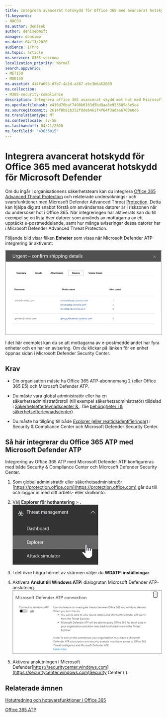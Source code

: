 ```yaml
---
title: Integrera avancerat hotskydd för Office 365 med avancerat hotskydd för Microsoft Defender
f1.keywords:
- NOCSH
ms.author: deniseb
author: denisebmsft
manager: dansimp
ms.date: 04/13/2020
audience: ITPro
ms.topic: article
ms.service: O365-seccomp
localization_priority: Normal
search.appverid:
- MET150
- MOE150
ms.assetid: 414fa693-d7b7-4a1d-a387-ebc3b6a52889
ms.collection:
- M365-security-compliance
description: Integrera office 365 avancerat skydd mot hot med Microsoft Defender Advanced Threat Protection för att se mer detaljerad information om hothantering.
ms.openlocfilehash: e416d70baf7498b0163d5bd8aa8e923585a5e5a4
ms.sourcegitcommit: 2614f8b81b332f8dab461f4f64f3adaa6703e0d6
ms.translationtype: MT
ms.contentlocale: sv-SE
ms.lasthandoff: 04/21/2020
ms.locfileid: "43633815"
---
```

# <a name="integrate-office-365-advanced-threat-protection-with-microsoft-defender-advanced-threat-protection"></a>Integrera avancerat hotskydd för Office 365 med avancerat hotskydd för Microsoft Defender

Om du ingår i organisationens säkerhetsteam kan du integrera [Office 365 Advanced Threat Protection](office-365-atp.md) och relaterade undersöknings- och svarsfunktioner med Microsoft Defender Advanced Threat [Protection](https://docs.microsoft.com/windows/security/threat-protection/microsoft-defender-atp/microsoft-defender-advanced-threat-protection). Detta kan hjälpa dig att snabbt förstå om användarnas datorer är i riskzonen när du undersöker hot i Office 365. När integreringen har aktiverats kan du till exempel se en lista över datorer som används av mottagarna av ett upptäckt e-postmeddelande, samt hur många aviseringar dessa datorer har i Microsoft Defender Advanced Threat Protection.
  
Följande bild visar fliken **Enheter** som visas när Microsoft Defender ATP-integrering är aktiverat:
  
![När Microsoft Defender ATP är aktiverat kan du se en lista över enheter med aviseringar.](../../media/fec928ea-8f0c-44d7-80b9-a2e0a8cd4e89.PNG)
  
I det här exemplet kan du se att mottagarna av e-postmeddelandet har fyra enheter och en har en avisering. Om du klickar på länken för en enhet öppnas sidan i Microsoft Defender Security Center.
  
## <a name="requirements"></a>Krav

- Din organisation måste ha Office 365 ATP-abonnemang 2 (eller Office 365 E5) och Microsoft Defender ATP.
    
- Du måste vara global administratör eller ha en säkerhetsadministratörsroll (till exempel säkerhetsadministratör) tilldelad i [Säkerhetsefterlevnadscenter &amp; ](https://protection.office.com). (Se [behörigheter i &amp; säkerhetsefterlevnadscenter)](permissions-in-the-security-and-compliance-center.md)
    
- Du måste ha tillgång till både [Explorer (eller realtidsidentifieringar)](threat-explorer.md) i Security & Compliance Center och Microsoft Defender Security Center.
    
## <a name="to-integrate-office-365-atp-with-microsoft-defender-atp"></a>Så här integrerar du Office 365 ATP med Microsoft Defender ATP

Integrering av Office 365 ATP med Microsoft Defender ATP konfigureras med både Security & Compliance Center och Microsoft Defender Security Center.
  
1. Som global administratör eller säkerhetsadministratör [https://protection.office.com](https://protection.office.com) går du till och loggar in med ditt arbets- eller skolkonto.
    
2. Välj **Explorer för hothantering** \> **.**<br>![Explorer på menyn Hothantering](../../media/ThreatMgmt-Explorer-nav.png)<br>
    
3. I det övre högra hörnet av skärmen väljer du **WDATP-inställningar**.
    
4. Aktivera **Anslut till Windows ATP**i dialogrutan Microsoft Defender ATP-anslutning.<br>![Microsoft Defender ATP-anslutning](../../media/Explorer-WDATPConnection-dialog.png)<br>
    
5. Aktivera anslutningen i Microsoft Defender[https://securitycenter.windows.com](https://securitycenter.windows.com)Security Center ( ).

## <a name="related-topics"></a>Relaterade ämnen

[Hotutredning och hotsvarsfunktioner i Office 365](office-365-ti.md)
  
[Office 365 ATP](office-365-atp.md)
  

